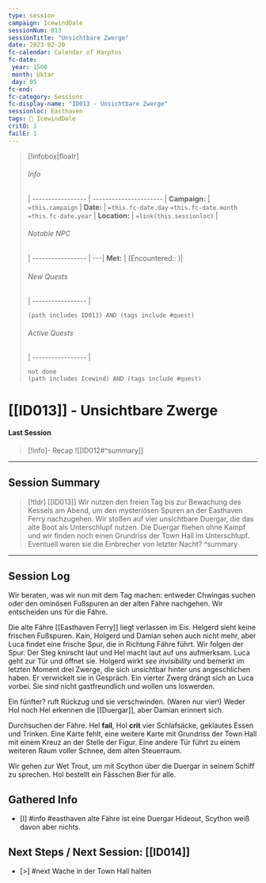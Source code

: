 ```yaml
---
type: session
campaign: IcewindDale
sessionNum: 013
sessionTitle: "Unsichtbare Zwerge"
date: 2023-02-20
fc-calendar: Calendar of Harptos
fc-date:
 year: 1500
 month: Uktar
 day: 05
fc-end:
fc-category: Sessions
fc-display-name: "ID013 - Unsichtbare Zwerge"
sessionloc: Easthaven
tags: 📅 IcewindDale
critO: 1
failE: 1
---
```

>[!infobox|floatr]
>###### Info
>  |
 > ----------------- | ---------------------- |
> **Campaign:** | `=this.campaign` |
> **Date:** | `=this.fc-date.day` `=this.fc-date.month` `=this.fc-date.year` |
> **Location:** | `=link(this.sessionloc)` |
> ###### Notable NPC
>  |
 > ----------------- | ---|
 > **Met:** | (Encountered:: )|
 > ###### New Quests
>  |
 > ----------------- | 
 > ```tasks
 > (path includes ID013) AND (tags include #quest)
 > ```
 >###### Active Quests
>  |
 > ----------------- | 
 > ```tasks
 > not done
 > (path includes Icewind) AND (tags include #quest)
 > ```
# [[ID013]] - Unsichtbare Zwerge
#### Last Session
>[!info]- Recap
![[ID012#^summary]]

---


## Session Summary
> [!tldr] [[ID013]]
> Wir nutzen den freien Tag bis zur Bewachung des Kessels am Abend, um den mysteriösen Spuren an der Easthaven Ferry nachzugehen. Wir stoßen auf vier unsichtbare Duergar, die das alte Boot als Unterschlupf nutzen. Die Duergar fliehen ohne Kampf und wir finden noch einen Grundriss der Town Hall im Unterschlupf. Eventuell waren sie die Einbrecher von letzter Nacht?
> ^summary
---

## Session Log

Wir beraten, was wir nun mit dem Tag machen: entweder Chwingas suchen oder den ominösen Fußspuren an der alten Fähre nachgehen. Wir entscheiden uns für die Fähre.

Die alte Fähre [[Easthaven Ferry]] liegt verlassen im Eis. Helgerd sieht keine frischen Fußspuren. Kain, Holgerd und Damian sehen auch nicht mehr, aber Luca findet eine frische Spur, die in Richtung Fähre führt. Wir folgen der Spur. Der Steg knirscht laut und Hel macht laut auf uns aufmerksam. Luca geht zur Tür und öffnet sie. 
Holgerd wirkt *see invisibility* und bemerkt im letzten Moment drei Zwerge, die sich unsichtbar hinter uns angeschlichen haben. Er verwickelt sie in Gespräch. Ein vierter Zwerg drängt sich an Luca vorbei.
Sie sind nicht gastfreundlich und wollen uns loswerden.

Ein fünfter? ruft Rückzug und sie verschwinden. (Waren nur vier!)
Weder Hol noch Hel erkennen die [[Duergar]], aber Damian erinnert sich.

Durchsuchen der Fähre. Hel **fail**, Hol **crit**
vier Schlafsäcke, geklautes Essen und Trinken. Eine Karte fehlt, eine weitere Karte mit Grundriss der Town Hall mit einem Kreuz an der Stelle der Figur.
Eine andere Tür führt zu einem weiteren Raum voller Schnee, dem alten Steuerraum.

Wir gehen zur Wet Trout, um mit Scython über die Duergar in seinem Schiff zu sprechen. Hol bestellt ein Fässchen Bier für alle.

## Gathered Info
- [I] #info #easthaven alte Fähre ist eine Duergar Hideout, Scython weiß davon aber nichts.

## Next Steps / Next Session: [[ID014]]
- [>] #next Wache in der Town Hall halten